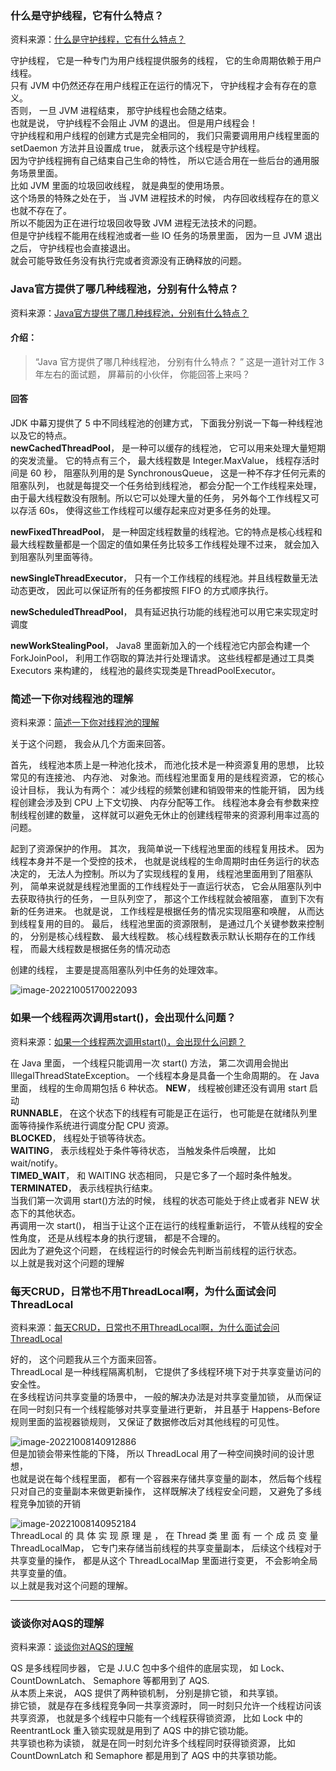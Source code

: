 ### 什么是守护线程，它有什么特点？

资料来源：[什么是守护线程，它有什么特点？](https://www.toutiao.com/video/7101505375253299748/?from_scene=all)

守护线程， 它是一种专门为用户线程提供服务的线程， 它的生命周期依赖于用户线程。<br/>
只有 JVM 中仍然还存在用户线程正在运行的情况下， 守护线程才会有存在的意义。<br/>
否则， 一旦 JVM 进程结束， 那守护线程也会随之结束。<br/>
也就是说， 守护线程不会阻止 JVM 的退出。 但是用户线程会！<br/>
守护线程和用户线程的创建方式是完全相同的， 我们只需要调用用户线程里面的setDaemon 方法并且设置成 true， 就表示这个线程是守护线程。<br/>
因为守护线程拥有自己结束自己生命的特性， 所以它适合用在一些后台的通用服务场景里面。<br/>
比如 JVM 里面的垃圾回收线程， 就是典型的使用场景。<br/>
这个场景的特殊之处在于， 当 JVM 进程技术的时候， 内存回收线程存在的意义也就不存在了。<br/>
所以不能因为正在进行垃圾回收导致 JVM 进程无法技术的问题。<br/>
但是守护线程不能用在线程池或者一些 IO 任务的场景里面， 因为一旦 JVM 退出之后， 守护线程也会直接退出。<br/>
就会可能导致任务没有执行完或者资源没有正确释放的问题。

### Java官方提供了哪几种线程池，分别有什么特点？

资料来源：[Java官方提供了哪几种线程池，分别有什么特点？](https://www.toutiao.com/video/7123817991153811975/?from_scene=all)

#### 介绍：

> “Java 官方提供了哪几种线程池， 分别有什么特点？ ”
> 这是一道针对工作 3 年左右的面试题， 屏幕前的小伙伴， 你能回答上来吗？  

#### 回答
JDK 中幕刃提供了 5 中不同线程池的创建方式， 下面我分别说一下每一种线程池以及它的特点。<br/>
**newCachedThreadPool**， 是一种可以缓存的线程池， 它可以用来处理大量短期的突发流量。
它的特点有三个， 最大线程数是 Integer.MaxValue， 线程存活时间是 60 秒， 阻塞队列用的是 SynchronousQueue， 这是一种不存才任何元素的阻塞队列， 也就是每提交一个任务给到线程池， 都会分配一个工作线程来处理， 由于最大线程数没有限制。所以它可以处理大量的任务， 另外每个工作线程又可以存活 60s， 使得这些工作线程可以缓存起来应对更多任务的处理。

**newFixedThreadPool**， 是一种固定线程数量的线程池。它的特点是核心线程和最大线程数量都是一个固定的值如果任务比较多工作线程处理不过来， 就会加入到阻塞队列里面等待。

**newSingleThreadExecutor**， 只有一个工作线程的线程池。并且线程数量无法动态更改， 因此可以保证所有的任务都按照 FIFO 的方式顺序执行。

**newScheduledThreadPool**， 具有延迟执行功能的线程池可以用它来实现定时调度

**newWorkStealingPool**， Java8 里面新加入的一个线程池它内部会构建一个 ForkJoinPool， 利用工作窃取的算法并行处理请求。
这些线程都是通过工具类 Executors 来构建的， 线程池的最终实现类是ThreadPoolExecutor。  

### 简述一下你对线程池的理解

资料来源：[简述一下你对线程池的理解](https://www.toutiao.com/video/7123817991153811975/?from_scene=all)

关于这个问题， 我会从几个方面来回答。

首先， 线程池本质上是一种池化技术， 而池化技术是一种资源复用的思想， 比较常见的有连接池、 内存池、 对象池。而线程池里面复用的是线程资源， 它的核心设计目标， 我认为有两个：
减少线程的频繁创建和销毁带来的性能开销， 因为线程创建会涉及到 CPU 上下文切换、 内存分配等工作。
线程池本身会有参数来控制线程创建的数量， 这样就可以避免无休止的创建线程带来的资源利用率过高的问题。

起到了资源保护的作用。
其次， 我简单说一下线程池里面的线程复用技术。 因为线程本身并不是一个受控的技术， 也就是说线程的生命周期时由任务运行的状态决定的， 无法人为控制。所以为了实现线程的复用， 线程池里面用到了阻塞队列， 简单来说就是线程池里面的工作线程处于一直运行状态， 它会从阻塞队列中去获取待执行的任务， 一旦队列空了， 那这个工作线程就会被阻塞， 直到下次有新的任务进来。
也就是说， 工作线程是根据任务的情况实现阻塞和唤醒， 从而达到线程复用的目的。
最后， 线程池里面的资源限制， 是通过几个关键参数来控制的， 分别是核心线程数、 最大线程数。
核心线程数表示默认长期存在的工作线程， 而最大线程数是根据任务的情况动态  

创建的线程， 主要是提高阻塞队列中任务的处理效率。

![image-20221005170022093](img/image-20221005170022093.png ':size=40%')

### 如果一个线程两次调用start()，会出现什么问题？

资料来源：[如果一个线程两次调用start()，会出现什么问题？](https://www.toutiao.com/video/7101505375253299748/?from_scene=all)

在 Java 里面， 一个线程只能调用一次 start() 方法， 第二次调用会抛出IllegalThreadStateException。
一个线程本身是具备一个生命周期的。
在 Java 里面， 线程的生命周期包括 6 种状态。
**NEW**， 线程被创建还没有调用 start 启动<br/>
**RUNNABLE**， 在这个状态下的线程有可能是正在运行， 也可能是在就绪队列里
面等待操作系统进行调度分配 CPU 资源。<br/>
**BLOCKED**， 线程处于锁等待状态。<br/>
**WAITING**， 表示线程处于条件等待状态， 当触发条件后唤醒， 比如 wait/notify。<br/>
**TIMED_WAIT**， 和 WAITING 状态相同， 只是它多了一个超时条件触发。<br/>
**TERMINATED**， 表示线程执行结束。<br/>
当我们第一次调用 start()方法的时候， 线程的状态可能处于终止或者非 NEW 状态下的其他状态。<br/>
再调用一次 start()， 相当于让这个正在运行的线程重新运行， 不管从线程的安全性角度， 还是从线程本身的执行逻辑， 都是不合理的。<br/>
因此为了避免这个问题， 在线程运行的时候会先判断当前线程的运行状态。<br/>
以上就是我对这个问题的理解

### 每天CRUD，日常也不用ThreadLocal啊，为什么面试会问ThreadLocal

资料来源：[每天CRUD，日常也不用ThreadLocal啊，为什么面试会问ThreadLocal](https://www.toutiao.com/video/7084186464350634509/?from_scene=all)<br/>

好的， 这个问题我从三个方面来回答。<br/>
ThreadLocal 是一种线程隔离机制， 它提供了多线程环境下对于共享变量访问的安全性。<br/>
在多线程访问共享变量的场景中， 一般的解决办法是对共享变量加锁， 从而保证在同一时刻只有一个线程能够对共享变量进行更新， 并且基于 Happens-Before
规则里面的监视器锁规则， 又保证了数据修改后对其他线程的可见性。<br/>

![image-20221008140912886](img/image-20221008140912886.png ':size=40%')<br/>
但是加锁会带来性能的下降， 所以 ThreadLocal 用了一种空间换时间的设计思想，<br/>
也就是说在每个线程里面， 都有一个容器来存储共享变量的副本， 然后每个线程只对自己的变量副本来做更新操作， 这样既解决了线程安全问题， 又避免了多线
程竞争加锁的开销<br/>

![image-20221008140952184](img/image-20221008140952184.png ':size=40%')<br/>
ThreadLocal 的 具 体 实 现 原 理 是 ， 在 Thread 类 里 面 有 一 个 成 员 变 量ThreadLocalMap， 它专门来存储当前线程的共享变量副本， 后续这个线程对于共享变量的操作， 都是从这个 ThreadLocalMap 里面进行变更， 不会影响全局共享变量的值。<br/>
以上就是我对这个问题的理解。<br/>
<hr/>

### 谈谈你对AQS的理解

资料来源：[谈谈你对AQS的理解](https://www.toutiao.com/video/7071116552212316708/?from_scene=all)<br/>

QS 是多线程同步器， 它是 J.U.C 包中多个组件的底层实现， 如 Lock、CountDownLatch、 Semaphore 等都用到了 AQS.<br/>
从本质上来说， AQS 提供了两种锁机制， 分别是排它锁， 和共享锁。<br/>
排它锁， 就是存在多线程竞争同一共享资源时， 同一时刻只允许一个线程访问该共享资源， 也就是多个线程中只能有一个线程获得锁资源， 比如 Lock 中的
ReentrantLock 重入锁实现就是用到了 AQS 中的排它锁功能。<br/>
共享锁也称为读锁， 就是在同一时刻允许多个线程同时获得锁资源， 比如CountDownLatch 和 Semaphore 都是用到了 AQS 中的共享锁功能。<br/>


